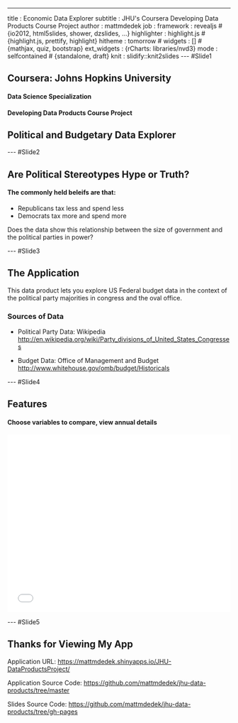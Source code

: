 ---
title       : Economic Data Explorer
subtitle    : JHU's Coursera Developing Data Products Course Project
author      : mattmdedek
job         : 
framework   : revealjs     # {io2012, html5slides, shower, dzslides, ...}
highlighter : highlight.js  # {highlight.js, prettify, highlight}
hitheme     : tomorrow      # 
widgets     : []            # {mathjax, quiz, bootstrap}
ext_widgets : {rCharts: libraries/nvd3}
mode        : selfcontained # {standalone, draft}
knit        : slidify::knit2slides
--- #Slide1

<style>iframe{background-color: white}</style>

## Coursera: Johns Hopkins University

#### Data Science Specialization

#### Developing Data Products Course Project

## Political and Budgetary Data Explorer

--- #Slide2

## Are Political Stereotypes Hype or Truth?

#### The commonly held beleifs are that:

* Republicans tax less and spend less
* Democrats tax more and spend more


Does the data show this relationship between the size of government and the political parties in power?

--- #Slide3

## The Application

This data product lets you explore US Federal budget data
in the context of the political party majorities in congress and
the oval office.

### Sources of Data

* Political Party Data: Wikipedia
http://en.wikipedia.org/wiki/Party_divisions_of_United_States_Congresses

* Budget Data: Office of Management and Budget
http://www.whitehouse.gov/omb/budget/Historicals

--- #Slide4

## Features

#### Choose variables to compare, view annual details

<iframe src=' assets/fig/simple-plot-1.html ' scrolling='no' frameBorder='0' seamless class='rChart nvd3 ' id=iframe- chartb1e93433de7d ></iframe> <style>iframe.rChart{ width: 100%; height: 400px;}</style>

--- #Slide5

## Thanks for Viewing My App

Application URL:
https://mattmdedek.shinyapps.io/JHU-DataProductsProject/

Application Source Code:
https://github.com/mattmdedek/jhu-data-products/tree/master

Slides Source Code:
https://github.com/mattmdedek/jhu-data-products/tree/gh-pages

